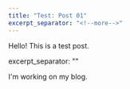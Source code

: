 ```yaml
---
title: "Test: Post 01"
excerpt_separator: "<!--more-->"
---
```


Hello! This is a test post.

excerpt_separator: "<!--more-->"

I'm working on my blog.
